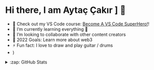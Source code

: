 # Hi there, I am Aytaç Çakır ] 👋 



- 🔭 Check out my VS Code course: [Become A VS Code SuperHero!][course]!
- 🌱 I’m currently learning everything 🤣
- 👯 I’m looking to collaborate with other content creators
- 🥅 2022 Goals: Learn more about web3
- ⚡ Fun fact: I love to draw and play guitar / drums
- )





<details>
  <summary>:zap: GitHub Stats</summary>

  <img align="left" alt="turkishdroid " GitHub Stats" src="https://github-readme-stats.vercel.app/api?username=turkishdroid&show_icons=true&hide_border=false&title_color=ff652f&icon_color=FFE400&bg_color=09131B&text_color=ffffff&border_color=0c1a25" />

</details>

[website]: https://aytaccakir.com.tr
[course]: http://aytaccakir.com
[twitter]: https://twitter.com/aytaccakir
[youtube]: https://youtube.com/aytaccakir3452
[instagram]: https://instagram.com/aytaccakir5234
[linkedin]: https://linkedin.com/in/aytaccakir
